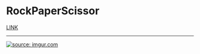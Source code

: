# RockPaperScissor
<a href="https://rock-paper-scissor-ashen-six.vercel.app/">LINK</a>
<br/>
<hr/>
<a href="https://imgur.com/ThonfsG"><img src="https://i.imgur.com/ThonfsG.png" title="source: imgur.com" /></a>
